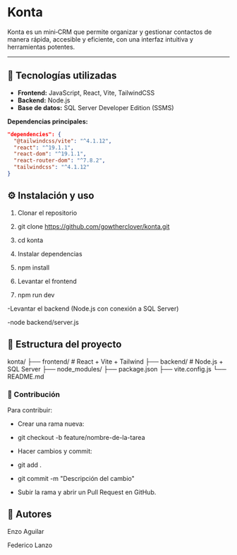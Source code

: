 # Konta

Konta es un mini‑CRM que permite organizar y gestionar contactos de manera rápida, accesible y eficiente, con una interfaz intuitiva y herramientas potentes.

---

## 🚀 Tecnologías utilizadas

- **Frontend:** JavaScript, React, Vite, TailwindCSS  
- **Backend:** Node.js  
- **Base de datos:** SQL Server Developer Edition (SSMS)  

**Dependencias principales:**
```json
"dependencies": {
  "@tailwindcss/vite": "^4.1.12",
  "react": "^19.1.1",
  "react-dom": "^19.1.1",
  "react-router-dom": "^7.8.2",
  "tailwindcss": "^4.1.12"
}
```

## ⚙️ Instalación y uso

1. Clonar el repositorio

2. git clone https://github.com/gowtherclover/konta.git
3. cd konta
4. Instalar dependencias

5. npm install


6. Levantar el frontend

7. npm run dev


-Levantar el backend (Node.js con conexión a SQL Server)

-node backend/server.js


## 📂 Estructura del proyecto
konta/
├── frontend/      # React + Vite + Tailwind
├── backend/       # Node.js + SQL Server
├── node_modules/
├── package.json
├── vite.config.js
└── README.md

### 🤝 Contribución

Para contribuir:

- Crear una rama nueva:

- git checkout -b feature/nombre-de-la-tarea


- Hacer cambios y commit:

- git add .
- git commit -m "Descripción del cambio"


- Subir la rama y abrir un Pull Request en GitHub.

## 👥 Autores


Enzo Aguilar

Federico Lanzo